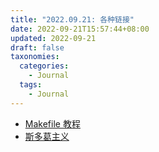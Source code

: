 ```yaml
---
title: "2022.09.21: 各种链接"
date: 2022-09-21T15:57:44+08:00
updated: 2022-09-21
draft: false
taxonomies:
  categories:
    - Journal
  tags:
    - Journal
---
```


- [Makefile 教程](https://8thlight.com/blog/makefile-make-developing-easier/)
- [斯多葛主义](https://zh.m.wikipedia.org/zh-hans/%E6%96%AF%E5%A4%9A%E8%91%9B%E4%B8%BB%E7%BE%A9)
